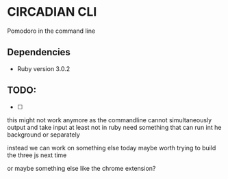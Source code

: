 # CIRCADIAN CLI

Pomodoro in the command line

## Dependencies

* Ruby version 3.0.2

## TODO:

* [ ] 

this might not work anymore as the commandline cannot simultaneously output and take input
at least not in ruby
need something that can run int he background or separately

instead we can work on something else today
maybe worth trying to build the three js next time

or maybe something else like
the chrome extension?

